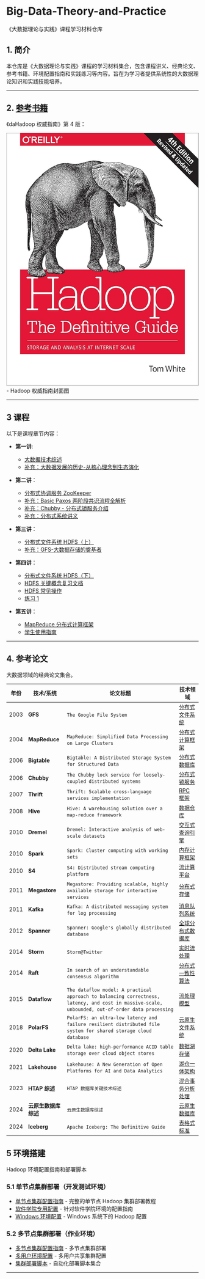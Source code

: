 # Big-Data-Theory-and-Practice

《大数据理论与实践》课程学习材料仓库

## 1. 简介

本仓库是《大数据理论与实践》课程的学习材料集合，包含课程讲义、经典论文、参考书籍、环境配置指南和实践练习等内容。旨在为学习者提供系统性的大数据理论知识和实践技能培养。

---

## 2. [参考书籍](./books/README.md)

《daHadoop 权威指南》第 4 版：

![hadoop-definitive-guide.jpg](./books/hadoop-definitive-guide-cover.jpg) - Hadoop 权威指南封面图

---

## 3 课程

以下是课程章节内容：

- **第一讲**:

  - [大数据技术综述](./courses/chapter01/第01讲-大数据技术综述.pdf)
  - [补充：大数据发展的历史-从核心理念到生态演化](./courses/chapter01/【补充】大数据发展的历史-从核心理念到生态演化.pdf)

- **第二讲**：

  - [分布式协调服务 ZooKeeper](./courses/chapter02/第02讲-分布式协调服务Zookeeper.pdf)
  - [补充：Basic Paxos 两阶段共识流程全解析](./courses/chapter02/【补充】Basic%20Paxos%20两阶段共识流程全解析.pdf)
  - [补充：Chubby - 分布式锁服务介绍](./courses/chapter02/【补充】Chubby%20-%20分布式锁服务介绍.pdf)
  - [补充：分布式系统讲义](./courses/chapter02/【补充】分布式系统讲义.pdf)

- **第三讲**：

  - [分布式文件系统 HDFS（上）](./courses/chapter03/第03讲-分布式文件系统HDFS（上）.pdf)
  - [补充：GFS-大数据存储的奠基者](./courses/chapter03/【补充】GFS-大数据存储的奠基者.pdf)

- **第四讲**：

  - [分布式文件系统 HDFS（下）](./courses/chapter04/第03讲-分布式文件系统HDFS（下）.pdf)
  - [HDFS 关键概念复习文档](./courses/chapter04/HDFS关键概念复习文档.md)
  - [HDFS 常见操作](./courses/chapter04/HDFS常见操作.md)
  - [练习 1](./courses/chapter04/exercise_1.md)

- **第五讲**：
  - [MapReduce 分布式计算框架](./courses/chapter05/map-reduce.md)
  - [学生使用指南](./courses/chapter05/student-guide.md)

---

## 4. 参考论文

大数据领域的经典论文集合。

| 年份 | 技术/系统            | 论文标题                                                                                                                                         | 技术领域                                                                                                                                                                             |
| ---- | -------------------- | ------------------------------------------------------------------------------------------------------------------------------------------------ | ------------------------------------------------------------------------------------------------------------------------------------------------------------------------------------ |
| 2003 | **GFS**              | `The Google File System`                                                                                                                         | [分布式文件系统](./paper/gfs-sosp2003.pdf)                                                                                                                                           |
| 2004 | **MapReduce**        | `MapReduce: Simplified Data Processing on Large Clusters`                                                                                        | [分布式计算框架](./paper/Dean%20和%20Ghemawat%20-%202008%20-%20MapReduce%20simplified%20data%20processing%20on%20large%20clu.pdf)                                                    |
| 2006 | **Bigtable**         | `Bigtable: A Distributed Storage System for Structured Data`                                                                                     | [分布式数据库](./paper/Chang%20等%20-%202008%20-%20Bigtable%20A%20Distributed%20Storage%20System%20for%20Structu.pdf)                                                                |
| 2006 | **Chubby**           | `The Chubby lock service for loosely-coupled distributed systems`                                                                                | [分布式锁服务](./paper/Burrows%20-%202006%20-%20The%20Chubby%20lock%20service%20for%20loosely-coupled%20distributed%20systems.pdf)                                                   |
| 2007 | **Thrift**           | `Thrift: Scalable cross-language services implementation`                                                                                        | [RPC 框架](./paper/Slee%20等%20-%20Thrift%20Scalable%20Cross-Language%20Services%20Implementation.pdf)                                                                               |
| 2008 | **Hive**             | `Hive: A warehousing solution over a map-reduce framework`                                                                                       | [数据仓库](./paper/Thusoo%20等%20-%202009%20-%20Hive%20a%20warehousing%20solution%20over%20a%20map-reduce%20framework.pdf)                                                           |
| 2010 | **Dremel**           | `Dremel: Interactive analysis of web-scale datasets`                                                                                             | [交互式查询引擎](./paper/Melnik%20等%20-%20Dremel%20Interactive%20Analysis%20of%20Web-Scale%20Datasets.pdf)                                                                          |
| 2010 | **Spark**            | `Spark: Cluster computing with working sets`                                                                                                     | [内存计算框架](./paper/Zaharia%20等%20-%20Spark%20Cluster%20Computing%20with%20Working%20Sets.pdf)                                                                                   |
| 2010 | **S4**               | `S4: Distributed stream computing platform`                                                                                                      | [流计算平台](./paper/Neumeyer%20等%20-%202010%20-%20S4%20Distributed%20Stream%20Computing%20Platform.pdf)                                                                            |
| 2011 | **Megastore**        | `Megastore: Providing scalable, highly available storage for interactive services`                                                               | [分布式存储](./paper/Baker%20等%20-%20Megastore%20Providing%20Scalable,%20Highly%20Available%20Storage%20for%20Interactive%20Services.pdf)                                           |
| 2011 | **Kafka**            | `Kafka: A distributed messaging system for log processing`                                                                                       | [消息队列系统](./paper/Kreps%20等%20-%20Kafka%20a%20Distributed%20Messaging%20System%20for%20Log%20Processing.pdf)                                                                   |
| 2012 | **Spanner**          | `Spanner: Google's globally distributed database`                                                                                                | [全球分布式数据库](./paper/Corbett%20等%20-%20Spanner%20Google’s%20Globally-Distributed%20Database.pdf)                                                                              |
| 2014 | **Storm**            | `Storm@Twitter`                                                                                                                                  | [实时流处理](./paper/Toshniwal%20等%20-%202014%20-%20Storm@twitter.pdf)                                                                                                              |
| 2014 | **Raft**             | `In search of an understandable consensus algorithm`                                                                                             | [分布式一致性算法](./paper/Ongaro和Ousterhout%20-%20In%20Search%20of%20an%20Understandable%20Consensus%20Algorithm.pdf)                                                              |
| 2015 | **Dataflow**         | `The dataflow model: A practical approach to balancing correctness, latency, and cost in massive-scale, unbounded, out-of-order data processing` | [流处理模型](./paper/Akidau%20等%20-%202015%20-%20The%20dataflow%20model%20a%20practical%20approach%20to%20balancing%20correctness,%20latency,%20and%20cost%20in%20massive-scal.pdf) |
| 2018 | **PolarFS**          | `PolarFS: an ultra-low latency and failure resilient distributed file system for shared storage cloud database`                                  | [云原生文件系统](./paper/Cao%20等%20-%202018%20-%20PolarFS%20an%20ultra-low%20latency%20and%20failure%20resilien.pdf)                                                                |
| 2020 | **Delta Lake**       | `Delta lake: high-performance ACID table storage over cloud object stores`                                                                       | [数据湖存储](./paper/Armbrust%20等%20-%202020%20-%20Delta%20lake%20high-performance%20ACID%20table%20storage%20ov.pdf)                                                               |
| 2021 | **Lakehouse**        | `Lakehouse: A New Generation of Open Platforms for AI and Data Analytics`                                                                        | [湖仓一体架构](./paper/Armbrust%20等%20-%202021%20-%20Lakehouse%20A%20New%20Generation%20of%20Open%20Platforms%20that.pdf)                                                           |
| 2023 | **HTAP 综述**        | `HTAP 数据库关键技术综述`                                                                                                                        | [混合事务分析处理](./paper/张超，李国良，冯建华，张金涛%20和%20ZHANG%20Chao%20-%202022%20-%20HTAP数据库关键技术综述.pdf)                                                             |
| 2024 | **云原生数据库综述** | `云原生数据库综述`                                                                                                                               | [云原生数据库](./paper/云原生数据库综述.pdf)                                                                                                                                         |
| 2024 | **Iceberg**          | `Apache Iceberg: The Definitive Guide`                                                                                                           | [表格式标准](./paper/apache-iceberg-TDG_ER1.pdf)                                                                                                                                     |

## 5 环境搭建

Hadoop 环境配置指南和部署脚本

### 5.1 单节点集群部署（开发测试环境）

- [单节点集群配置指南](./env-setup/signle-node/single-node-cluster.md) - 完整的单节点 Hadoop 集群部署教程
- [软件学院专用配置](./env-setup/signle-node/single-node-cluster_se_school.md) - 针对软件学院环境的配置指南
- [Windows 环境配置](./env-setup/signle-node/single-node-cluster_windows.md) - Windows 系统下的 Hadoop 配置

### 5.2 多节点集群部署（作业环境）

- [多节点集群配置指南](./env-setup/multi-node/multi-node-cluster.md) - 多节点集群部署
- [多用户环境配置](./env-setup/multi-node/multi-user-setup.md) - 多用户共享集群配置
- [集群部署脚本](./env-setup/multi-node/cluster-setup-scripts/) - 自动化部署脚本集合

---
